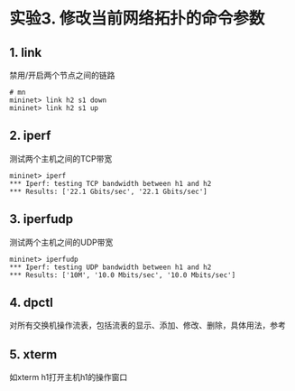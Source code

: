 # 实验3. 修改当前网络拓扑的命令参数

## 1. link
禁用/开启两个节点之间的链路
```
# mn
mininet> link h2 s1 down
mininet> link h2 s1 up
```

## 2. iperf
测试两个主机之间的TCP带宽
```
mininet> iperf
*** Iperf: testing TCP bandwidth between h1 and h2
*** Results: ['22.1 Gbits/sec', '22.1 Gbits/sec']
```

## 3. iperfudp
测试两个主机之间的UDP带宽
```
mininet> iperfudp
*** Iperf: testing UDP bandwidth between h1 and h2
*** Results: ['10M', '10.0 Mbits/sec', '10.0 Mbits/sec']
```

## 4. dpctl
对所有交换机操作流表，包括流表的显示、添加、修改、删除，具体用法，参考

## 5. xterm
如xterm h1打开主机h1的操作窗口